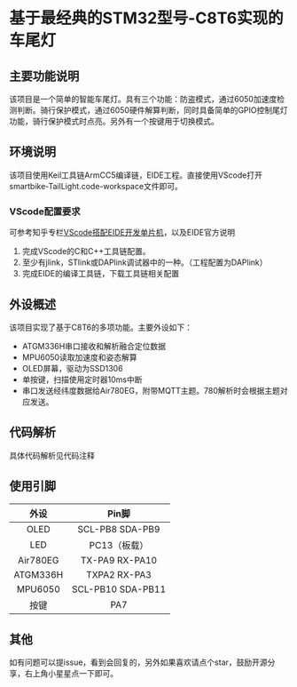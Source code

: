 # 基于最经典的STM32型号-C8T6实现的车尾灯

## 主要功能说明

该项目是一个简单的智能车尾灯。具有三个功能：防盗模式，通过6050加速度检测判断。骑行保护模式，通过6050硬件解算判断，同时具备简单的GPIO控制尾灯功能，骑行保护模式时点亮。另外有一个按键用于切换模式。

## 环境说明
该项目使用Keil工具链ArmCC5编译链，EIDE工程。直接使用VScode打开smartbike-TailLight.code-workspace文件即可。

### VScode配置要求
可参考知乎专栏[VScode搭配EIDE开发单片机](https://www.zhihu.com/column/c_1595902252421754880)，以及EIDE官方说明
1. 完成VScode的C和C++工具链配置。
2. 至少有jlink，STlink或DAPlink调试器中的一种。（工程配置为DAPlink）
3. 完成EIDE的编译工具链，下载工具链相关配置

## 外设概述

该项目实现了基于C8T6的多项功能。主要外设如下：
- ATGM336H串口接收和解析融合定位数据
- MPU6050读取加速度和姿态解算
- OLED屏幕，驱动为SSD1306
- 单按键，扫描使用定时器10ms中断
- 串口发送经纬度数据给Air780EG，附带MQTT主题。780解析时会根据主题对应发送。

## 代码解析
具体代码解析见代码注释

## 使用引脚

|   外设    | Pin脚 |
|:------:|:------:|
|  OLED   | SCL-PB8 SDA-PB9 |
|  LED    |   PC13（板载）  |
| Air780EG |  TX-PA9 RX-PA10|
| ATGM336H | TXPA2 RX-PA3 |
| MPU6050 | SCL-PB10 SDA-PB11 |
|  按键 | PA7 |

## 其他
如有问题可以提issue，看到会回复的，另外如果喜欢请点个star，鼓励开源分享，右上角小星星点一下即可。
